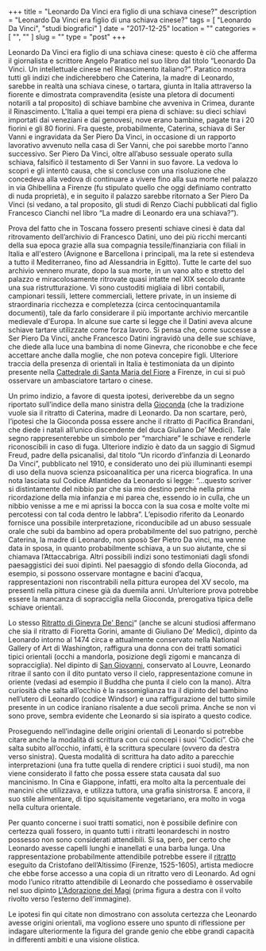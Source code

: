 +++
title = "Leonardo Da Vinci era figlio di una schiava cinese?"
description = "Leonardo Da Vinci era figlio di una schiava cinese?"
tags = [ "Leonardo Da Vinci", "studi biografici" ]
date = "2017-12-25"
location = ""
categories = [
  "",
  ""
]
slug = ""
type = "post"
+++

Leonardo Da Vinci era figlio di una schiava cinese: questo è ciò che afferma il giornalista e scrittore Angelo Paratico nel suo libro dal titolo “Leonardo Da Vinci. Un intellettuale cinese nel Rinascimento italiano?”. Paratico mostra tutti gli indizi che indicherebbero che Caterina, la madre di Leonardo, sarebbe in realtà una schiava cinese, o tartara, giunta in Italia attraverso la fiorente e dimostrata compravendita (esiste una pletora di documenti notarili a tal proposito) di schiave bambine che avveniva in Crimea, durante il Rinascimento. L'Italia a quei tempi era piena di schiave: su dieci schiavi importati dai veneziani e dai genovesi, nove erano bambine, pagate tra i 20 fiorini e gli 80 fiorini. Fra queste, probabilmente, Caterina, schiava di Ser Vanni e ingravidata da Ser Piero Da Vinci, in occasione di un rapporto lavorativo avvenuto nella casa di Ser Vanni, che poi sarebbe morto l'anno successivo. Ser Piero Da Vinci, oltre all’abuso sessuale operato sulla schiava, falsificò il testamento di Ser Vanni in suo favore. La vedova lo scoprì e gli intentò causa, che si concluse con una risoluzione che concedeva alla vedova di continuare a vivere fino alla sua morte nel palazzo in via Ghibellina a Firenze (fu stipulato quello che oggi definiamo contratto di nuda proprietà), e in seguito il palazzo sarebbe ritornato a Ser Piero Da Vinci (si vedano, a tal proposito, gli studi di Renzo Ciachi pubblicati dal figlio Francesco Cianchi nel libro “La madre di Leonardo era una schiava?”).

Prova del fatto che in Toscana fossero presenti schiave cinesi è data dal ritrovamento dell’archivio di Francesco Datini, uno dei più ricchi mercanti della sua epoca grazie alla sua compagnia tessile/finanziaria con filiali in Italia e all'estero (Avignone e Barcellona i principali, ma la rete si estendeva a tutto il Mediterraneo, fino ad Alessandria in Egitto). Tutte le carte del suo archivio vennero murate, dopo la sua morte, in un vano alto e stretto del palazzo e miracolosamente ritrovate quasi intatte nel XIX secolo durante una sua ristrutturazione. Vi sono custoditi migliaia di libri contabili, campionari tessili, lettere commerciali, lettere private, in un insieme di straordinaria ricchezza e completezza (circa centocinquantamila documenti), tale da farlo considerare il più importante archivio mercantile medievale d'Europa. In alcune sue carte si legge che il Datini aveva alcune schiave tartare utilizzate come forza lavoro. Si pensa che, come successe a Ser Piero Da Vinci, anche Francesco Datini ingravidò una delle sue schiave, che diede alla luce una bambina di nome Ginevra, che riconobbe e che fece accettare anche dalla moglie, che non poteva concepire figli. Ulteriore traccia della presenza di orientali in Italia è testimoniata da un dipinto presente nella [Cattedrale di Santa Maria del Fiore](https://it.wikipedia.org/wiki/Cattedrale_di_Santa_Maria_del_Fiore) a Firenze, in cui si può osservare un ambasciatore tartaro o cinese.

Un primo indizio, a favore di questa ipotesi, deriverebbe da un segno riportato sull’indice della mano sinistra della [Gioconda](https://it.wikipedia.org/wiki/Gioconda) (che la tradizione vuole sia il ritratto di Caterina, madre di Leonardo. Da non scartare, però, l’ipotesi che la Gioconda possa essere anche il ritratto di Pacifica Brandani, che diede i natali all’unico discendente del duca Giuliano De’ Medici). Tale segno rappresenterebbe un simbolo per “marchiare” le schiave e renderle riconoscibili in caso di fuga. 
Ulteriore indizio è dato da un saggio di Sigmud Freud, padre della psicanalisi, dal titolo “Un ricordo d’infanzia di Leonardo Da Vinci”, pubblicato nel 1910, e considerato uno dei più illuminanti esempi di uso della nuova scienza psicoanalitica per una ricerca biografica. In una nota lasciata sul Codice Atlantideo da Leonardo si legge: “…questo scriver si distintamente del nibbio par che sia mio destino perchè nella prima ricordazione della mia infanzia e mi parea che, essendo io in culla, che un nibbio venisse a me e mi aprissi la bocca con la sua cosa e molte volte mi percotessi con tal coda dentro le labbra”. L’episodio riferito da Leonardo fornisce una possibile interpretazione, riconducibile ad un abuso sessuale orale che subì da bambino ad opera probabilmente del suo patrigno, perchè Caterina, la madre di Leonardo, non sposò Ser Pietro Da vinci, ma venne data in sposa, in quanto probabilmente schiava, a un suo aiutante, che si chiamava l’Attaccabriga. 
Altri possibili indizi sono testimoniati dagli sfondi paesaggistici dei suoi dipinti. Nel paesaggio di sfondo della Gioconda, ad esempio, si possono osservare montagne e bacini d’acqua, rappresentazioni non riscontrabili nella pittura europea del XV secolo, ma presenti  nella pittura cinese già da duemila anni. Un’ulteriore prova potrebbe essere la mancanza di sopracciglia nella Gioconda, prerogativa tipica delle schiave orientali. 

Lo stesso [Ritratto di Ginevra De' Benci](https://it.wikipedia.org/wiki/Ritratto_di_Ginevra_de%27_Benci)“ (anche se alcuni studiosi affermano che sia il ritratto di Fioretta Gorini, amante di Giuliano De’ Medici), dipinto da Leonardo intorno al 1474 circa e attualmente conservato nella National Gallery of Art di Washington, raffigura una donna con dei tratti somatici tipici orientali (occhi a mandorla, posizione degli zigomi e mancanza di sopracciglia). 
Nel dipinto di [San Giovanni](https://it.wikipedia.org/wiki/San_Giovanni_Battista_(Leonardo)), conservato al Louvre, Leonardo ritrae il santo con il dito puntato verso il cielo, rappresentazione comune in oriente (vedasi ad esempio il Buddha che punta il cielo con la mano). Altra curiosità che salta all’occhio è la rassomiglianza tra il dipinto del bambino nell’utero di Leonardo (codice Windsor) e una raffigurazione del tutto simile presente in un codice iraniano risalente a due secoli prima. Anche se non vi sono prove, sembra evidente che Leonardo si sia ispirato a questo codice.

Proseguendo nell’indagine delle origini orientali di Leonardo si potrebbe citare anche la modalità di scrittura con cui concepì i suoi “Codici”. Ciò che salta subito all’occhio, infatti, è la scrittura speculare (ovvero da destra verso sinistra). Questa modalità di scrittura ha dato adito a parecchie interpretazioni (una fra tutte quella di rendere criptici i suoi studi), ma non viene considerato il fatto che possa essere stata causata dal suo mancinismo. In Cina e Giappone, infatti, era molto alta la percentuale dei mancini che utilizzava, e utilizza tuttora, una grafia sinistrorsa. E ancora, il suo stile alimentare, di tipo squisitamente vegetariano, era molto in voga nella cultura orientale.

Per quanto concerne i suoi tratti somatici, non è possibile definire con certezza quali fossero, in quanto tutti i ritratti leonardeschi in nostro possesso non sono considerati attendibili. Si sa, però, per certo che Leonardo avesse capelli lunghi e inanellati e una barba lunga. Una rappresentazione probabilmente attendibile potrebbe essere il [ritratto](https://commons.wikimedia.org/wiki/File:Cristofano_dell%27altissimo,_leonardo_da_vinci,_ante_1568,_02.JPG) eseguito da Cristofano dell’Altissimo (Firenze, 1525-1605), artista mediocre che ebbe forse accesso a una copia di un ritratto vero di Leonardo. Ad ogni modo l’unico ritratto attendibile di Leonardo che possediamo è osservabile nel suo dipinto [L'Adorazione dei Magi](https://it.wikipedia.org/wiki/Adorazione_dei_Magi_(Leonardo)) (prima figura a destra con il volto rivolto verso l’esterno dell'immagine).

Le ipotesi fin qui citate non dimostrano con assoluta certezza che Leonardo avesse origini orientali, ma vogliono essere uno spunto di riflessione per indagare ulteriormente la figura del grande genio che ebbe grandi capacità in differenti ambiti e una visione olistica.

